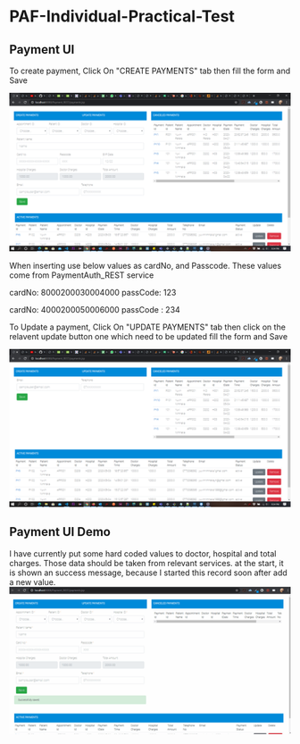 # PAF-Individual-Practical-Test

## Payment UI

To create payment, Click On "CREATE PAYMENTS" tab then fill the form and Save

![Payment UI Guide](https://github.com/YuvinNP/PAF-Individual-Practical-Test/blob/master/images/Screenshot%20(115).png)

When inserting use below values as cardNo, and Passcode. These values come from PaymentAuth_REST service

cardNo: 8000200030004000
passCode: 123

cardNo: 4000200050006000
passCode : 234

To Update a payment, Click On "UPDATE PAYMENTS" tab then click on the relavent update button one which need to be updated fill the form and Save

![Payment UI Guide](https://github.com/YuvinNP/PAF-Individual-Practical-Test/blob/master/images/Screenshot%20(116).png)

## Payment UI Demo
I have currently put some hard coded values to doctor, hospital and total charges. Those data should be taken from relevant services.
at the start, it is shown an success message, because I started this record soon after add a new value.
![Payment UI Guide](https://github.com/YuvinNP/PAF-Individual-Practical-Test/blob/master/images/payment_demo.gif)
